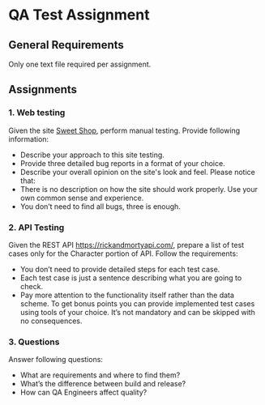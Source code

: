 # QA Test Assignment
## General Requirements
Only one text file required per assignment.
## Assignments
### 1. Web testing
Given the site <a href='https://sweetshop.netlify.app/'>Sweet Shop</a>, perform manual testing.
Provide following information:
- Describe your approach to this site testing.
- Provide three detailed bug reports in a format of your choice.
- Describe your overall opinion on the site's look and feel.
Please notice that:
- There is no description on how the site should work properly. Use your own common sense and experience.
- You don’t need to find all bugs, three is enough.
### 2. API Testing
Given the REST API https://rickandmortyapi.com/, prepare a list of test cases only for the Character portion of API.
Follow the requirements:
- You don’t need to provide detailed steps for each test case.
- Each test case is just a sentence describing what you are going to check.
- Pay more attention to the functionality itself rather than the data scheme.
To get bonus points you can provide implemented test cases using tools of your choice. It’s not mandatory and can be skipped with no consequences.
### 3. Questions
Answer following questions:
- What are requirements and where to find them?
- What’s the difference between build and release?
- How can QA Engineers affect quality?
